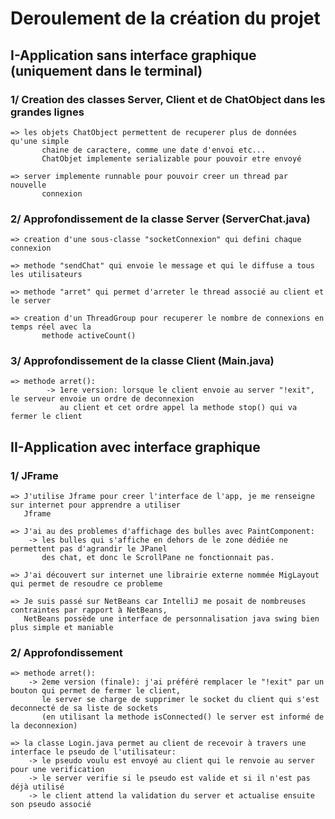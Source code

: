 # Deroulement de la création du projet



## I-Application sans interface graphique (uniquement dans le terminal)

### 1/ Creation des classes Server, Client et de ChatObject dans les grandes lignes
   
	=> les objets ChatObject permettent de recuperer plus de données qu'une simple
       	   chaine de caractere, comme une date d'envoi etc...
           ChatObjet implemente serializable pour pouvoir etre envoyé

	=> server implemente runnable pour pouvoir creer un thread par nouvelle
           connexion


### 2/ Approfondissement de la classe Server (ServerChat.java)

	=> creation d'une sous-classe "socketConnexion" qui defini chaque connexion

	=> methode "sendChat" qui envoie le message et qui le diffuse a tous les utilisateurs

	=> methode "arret" qui permet d'arreter le thread associé au client et le server

	=> creation d'un ThreadGroup pour recuperer le nombre de connexions en temps réel avec la
           methode activeCount()
	   

### 3/ Approfondissement de la classe Client (Main.java)
	
	=> methode arret():
            -> 1ere version: lorsque le client envoie au server "!exit", le serveur envoie un ordre de deconnexion
               au client et cet ordre appel la methode stop() qui va fermer le client
	       

## II-Application avec interface graphique

### 1/ JFrame
	=> J'utilise Jframe pour creer l'interface de l'app, je me renseigne sur internet pour apprendre a utiliser
   	   Jframe

	=> J'ai au des problemes d'affichage des bulles avec PaintComponent:
		-> les bulles qui s'affiche en dehors de le zone dédiée ne permettent pas d'agrandir le JPanel
	  	   des chat, et donc le ScrollPane ne fonctionnait pas.

	=> J'ai découvert sur internet une librairie externe nommée MigLayout qui permet de resoudre ce probleme

	=> Je suis passé sur NetBeans car IntelliJ me posait de nombreuses contraintes par rapport à NetBeans,
	   NetBeans possède une interface de personnalisation java swing bien plus simple et maniable

### 2/ Approfondissement

	=> methode arret():
	    -> 2eme version (finale): j'ai préféré remplacer le "!exit" par un bouton qui permet de fermer le client,
	       le server se charge de supprimer le socket du client qui s'est deconnecté de sa liste de sockets
	       (en utilisant la methode isConnected() le server est informé de la deconnexion)

	=> la classe Login.java permet au client de recevoir à travers une interface le pseudo de l'utilisateur:
	    -> le pseudo voulu est envoyé au client qui le renvoie au server pour une verification
	    -> le server verifie si le pseudo est valide et si il n'est pas déjà utilisé
	    -> le client attend la validation du server et actualise ensuite son pseudo associé

